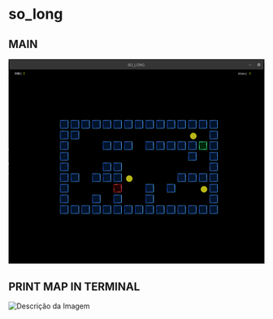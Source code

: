 # so_long

## MAIN
![Descrição da Imagem](main.png)

## PRINT MAP IN TERMINAL
![Descrição da Imagem](main_terminal.png)